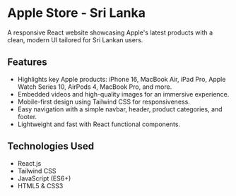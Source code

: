 # Apple Store - Sri Lanka

A responsive React website showcasing Apple's latest products with a clean, modern UI tailored for Sri Lankan users.

## Features

- Highlights key Apple products: iPhone 16, MacBook Air, iPad Pro, Apple Watch Series 10, AirPods 4, MacBook Pro, and more.
- Embedded videos and high-quality images for an immersive experience.
- Mobile-first design using Tailwind CSS for responsiveness.
- Easy navigation with a simple navbar, header, product categories, and footer.
- Lightweight and fast with React functional components.

## Technologies Used

- React.js
- Tailwind CSS
- JavaScript (ES6+)
- HTML5 & CSS3
